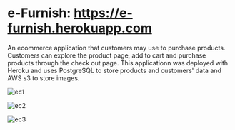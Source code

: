 # e-Furnish: https://e-furnish.herokuapp.com
An ecommerce application that customers may use to purchase products. Customers can explore the product page, add to cart and purchase products through the check out page. This applicationn was deployed with Heroku and uses PostgreSQL to store products and customers' data and AWS s3 to store images. 

![ec1](https://user-images.githubusercontent.com/83102811/183741024-7ad4efa5-f212-4d21-94fd-78c46bc46479.png)

![ec2](https://user-images.githubusercontent.com/83102811/183741038-fef3752b-591e-45af-91d2-9f9cc395401f.png)

![ec3](https://user-images.githubusercontent.com/83102811/183741051-52d0bb76-34c4-4ee2-b5ac-20ea4e341d0e.png)

